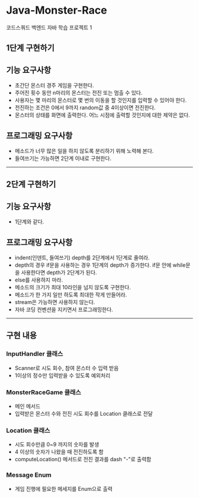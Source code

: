 # Java-Monster-Race
코드스쿼드 백엔드 자바 학습 프로젝트 1

## 1단계 구현하기

## 기능 요구사항
* 초간단 몬스터 경주 게임을 구현한다.
* 주어진 횟수 동안 n마리의 몬스터는 전진 또는 멈출 수 있다.
* 사용자는 몇 마리의 몬스터로 몇 번의 이동을 할 것인지를 입력할 수 있어야 한다.
* 전진하는 조건은 0에서 9까지 random값 중 4이상이면 전진한다.
* 몬스터의 상태를 화면에 출력한다. 어느 시점에 출력할 것인지에 대한 제약은 없다.

## 프로그래밍 요구사항
* 메소드가 너무 많은 일을 하지 않도록 분리하기 위해 노력해 본다.
* 들여쓰기는 가능하면 2단계 이내로 구현한다.

---
## 2단계 구현하기

## 기능 요구사항
* 1단계와 같다.
  
## 프로그래밍 요구사항
* indent(인덴트, 들여쓰기) depth를 2단계에서 1단계로 줄여라.
* depth의 경우 if문을 사용하는 경우 1단계의 depth가 증가한다. if문 안에 while문을 사용한다면 depth가 2단계가 된다.
* else를 사용하지 마라.
* 메소드의 크기가 최대 10라인을 넘지 않도록 구현한다.
* 메소드가 한 가지 일만 하도록 최대한 작게 만들어라.
* stream은 가능하면 사용하지 않는다.
* 자바 코딩 컨벤션을 지키면서 프로그래밍한다.

---
## 구현 내용
### InputHandler 클래스
* Scanner로 시도 회수, 참여 몬스터 수 입력 받음
* 1이상의 정수만 입력받을 수 있도록 예외처리

### MonsterRaceGame 클래스
* 메인 메서드
* 입력받은 몬스터 수와 전진 시도 회수를 Location 클래스로 전달

### Location 클래스
* 시도 회수만큼 0~9 까지의 숫자를 발생
* 4 이상의 숫자가 나왔을 때 전진하도록 함
* computeLocation() 메서드로 전진 결과를 dash "-"로 출력함

### Message Enum
* 게임 진행에 필요한 메세지를 Enum으로 출력